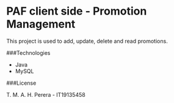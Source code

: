 # PAF client side - Promotion Management 

This project is used to add, update, delete and read promotions. 

###Technologies

* Java 
* MySQL

###License

T. M. A. H. Perera - IT19135458